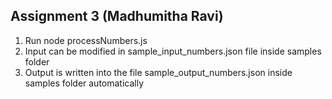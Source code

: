 ## Assignment 3 (Madhumitha Ravi)

1. Run node processNumbers.js
2. Input can be modified in sample_input_numbers.json file inside samples folder
3. Output is written into the file sample_output_numbers.json inside samples folder automatically
